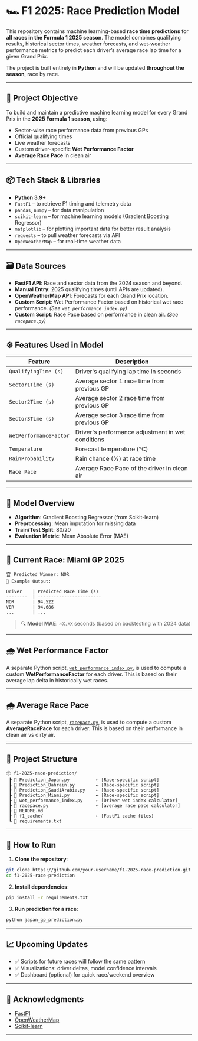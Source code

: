 # 🏎️ F1 2025: Race Prediction Model

This repository contains machine learning-based **race time predictions** for **all races in the Formula 1 2025 season**. The model combines qualifying results, historical sector times, weather forecasts, and wet-weather performance metrics to predict each driver’s average race lap time for a given Grand Prix.

The project is built entirely in **Python** and will be updated **throughout the season**, race by race.

---

## 🎯 Project Objective

To build and maintain a predictive machine learning model for every Grand Prix in the **2025 Formula 1 season**, using:
- Sector-wise race performance data from previous GPs
- Official qualifying times
- Live weather forecasts
- Custom driver-specific **Wet Performance Factor**
- **Average Race Pace** in clean air 

---

## 📦 Tech Stack & Libraries

- **Python 3.9+**
- `FastF1` – to retrieve F1 timing and telemetry data
- `pandas`, `numpy` – for data manipulation
- `scikit-learn` – for machine learning models (Gradient Boosting Regressor)
- `matplotlib` – for plotting important data for better result analysis
- `requests` – to pull weather forecasts via API
- `OpenWeatherMap` – for real-time weather data

---

## 🗃️ Data Sources

- **FastF1 API**: Race and sector data from the 2024 season and beyond.
- **Manual Entry**: 2025 qualifying times (until APIs are updated).
- **OpenWeatherMap API**: Forecasts for each Grand Prix location.
- **Custom Script**: Wet Performance Factor based on historical wet race performance. *(See `wet_performance_index.py`)*
- **Custom Script**: Race Pace based on performance in clean air. *(See `racepace.py`)*

---

## ⚙️ Features Used in Model

| Feature                | Description |
|------------------------|-------------|
| `QualifyingTime (s)`   | Driver's qualifying lap time in seconds |
| `Sector1Time (s)`      | Average sector 1 race time from previous GP |
| `Sector2Time (s)`      | Average sector 2 race time from previous GP |
| `Sector3Time (s)`      | Average sector 3 race time from previous GP |
| `WetPerformanceFactor` | Driver's performance adjustment in wet conditions |
| `Temperature`          | Forecast temperature (°C) |
| `RainProbability`      | Rain chance (%) at race time |
| `Race Pace`            | Average Race Pace of the driver in clean air |

---

## 🧠 Model Overview

- **Algorithm**: Gradient Boosting Regressor (from Scikit-learn)
- **Preprocessing**: Mean imputation for missing data
- **Train/Test Split**: 80/20
- **Evaluation Metric**: Mean Absolute Error (MAE)

---

## 🏁 Current Race: Miami GP 2025

```text
🏆 Predicted Winner: NOR
🔢 Example Output:

Driver    | Predicted Race Time (s)
--------  | ------------------------
NOR       | 94.522
VER       | 94.686
...       | ...
```

> 🔍 **Model MAE**: ~`X.XX` seconds (based on backtesting with 2024 data)

---

## 🌧️ Wet Performance Factor

A separate Python script, [`wet_performance_index.py`](wet_performance_index.py), is used to compute a custom **WetPerformanceFactor** for each driver. This is based on their average lap delta in historically wet races.

---

## 🌧️ Average Race Pace

A separate Python script, [`racepace.py`](racepace.py), is used to compute a custom **AverageRacePace** for each driver. This is based on their performance in clean air vs dirty air.

---

## 📁 Project Structure

```
📦 f1-2025-race-prediction/
 ┣ 📄 Prediction_Japan.py          ← [Race-specific script]
 ┣ 📄 Prediction_Bahrain.py        ← [Race-specific script]
 ┣ 📄 Prediction_SaudiArabia.py    ← [Race-specific script]
 ┣ 📄 Prediction_Miami.py          ← [Race-specific script]
 ┣ 📄 wet_performance_index.py     ← [Driver wet index calculator]
 ┣ 📄 racepace.py                  ← [average race pace calculator]
 ┣ 📄 README.md                     
 ┣ 📁 f1_cache/                    ← [FastF1 cache files]
 ┗ 📄 requirements.txt
```

---

## 🚀 How to Run

1. **Clone the repository**:
```bash
git clone https://github.com/your-username/f1-2025-race-prediction.git
cd f1-2025-race-prediction
```

2. **Install dependencies**:
```bash
pip install -r requirements.txt
```

3. **Run prediction for a race**:
```bash
python japan_gp_prediction.py
```

---

## 📈 Upcoming Updates

- ✅ Scripts for future races will follow the same pattern
- ✅ Visualizations: driver deltas, model confidence intervals
- ✅ Dashboard (optional) for quick race/weekend overview

---

## 🙌 Acknowledgments

- [FastF1](https://theoehrly.github.io/Fast-F1/)
- [OpenWeatherMap](https://openweathermap.org/)
- [Scikit-learn](https://scikit-learn.org/)

---
